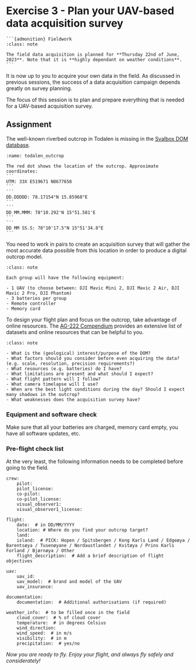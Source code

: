 # Exercise 3 - Plan your UAV-based data acquisition survey
````{margin}
```{admonition} Fieldwork
:class: note

The field data acquisition is planned for **Thursday 22nd of June, 2023**. Note that it is **highly dependant on weather conditions**.
```
````

It is now up to you to acquire your own data in the field. As discussed in previous sessions, the success of a data acquisition campaign depends greatly on survey planning.

The focus of this session is to plan and prepare everything that is needed for a UAV-based acquisition survey.

## Assignment
The well-known riverbed outcrop in Todalen is missing in the [Svalbox DOM database](http://svalbox.no/wp-content/scripts/svalbox-map/Wordpress_Map.php).

````{figure} assets/todalen_outcrop.png
:name: todalen_outcrop

The red dot shows the location of the outcrop. Approximate coordinates: 
```
UTM: 33X E519671 N8677658
```
```
DD.DDDDD: 78.17154°N 15.85968°E
```
```
DD MM.MMM: 78°10.292'N 15°51.581'E
```
```
DD MM SS.S: 78°10'17.5"N 15°51'34.8"E
```
````

You need to work in pairs to create an acquisition survey that will gather the most accurate data possible from this location in order to produce a digital outcrop model.

```{admonition} Equipment
:class: note

Each group will have the following equipment:

- 1 UAV (to choose between: DJI Mavic Mini 2, DJI Mavic 2 Air, DJI Mavic 2 Pro, DJI Phantom)
- 3 batteries per group
- Remote controller
- Memory card
```

To design your flight plan and focus on the outcrop, take advantage of online resources. The [AG-222 Compendium](https://unisvalbard.github.io/AG222/content/lessons/data_mining/data_mining.html) provides an extensive list of datasets and online resources that can be helpful to you.

```{admonition} Questions to ask yourself while planning a UAV acquisition survey
:class: note

- What is the (geological) interest/purpose of the DOM?
- What factors should you consider before even acquiring the data? (e.g. scale, resolution, precision requirements?)
- What resources (e.g. batteries) do I have?
- What limitations are present and what should I expect?
- What flight pattern will I follow?
- What camera timelapse will I use?
- When are the best light conditions during the day? Should I expect many shadows in the outcrop?
- What weaknesses does the acquisition survey have?
```

### Equipment and software check
Make sure that all your batteries are charged, memory card empty, you have all software updates, etc.

### Pre-flight check list
At the very least, the following information needs to be completed before going to the field.

```
crew:
    pilot:
    pilot_license:
    co-pilot:
    co-pilot_license:
    visual_observer1:
    visual_observer1_license:

flight:
    date:  # in DD/MM/YYYY
    location: # Where do you find your outcrop target?
    land:
    island:  # PICK: Hopen / Spitsbergen / Kong Karls Land / Edgeøya / Barentsøya / Tusenøyane / Nordaustlandet / Kvitøya / Prins Karls Forland / Bjørnøya / Other
    flight_description:  # Add a brief description of flight objectives

uav:
    uav_id:
    uav_model:  # brand and model of the UAV
    uav_insurance:

documentation: 
    documentation:  # Additional authorisations (if required)

weather_info:  # to be filled once in the field
    cloud_cover:  # % of cloud cover
    temperature:  # in degrees Celsius
    wind_direction:
    wind_speed:  # in m/s
    visibility:  # in m
    precipitation:  # yes/no
```




_Now you are ready to fly. Enjoy your flight, and always fly safely and considerately!_